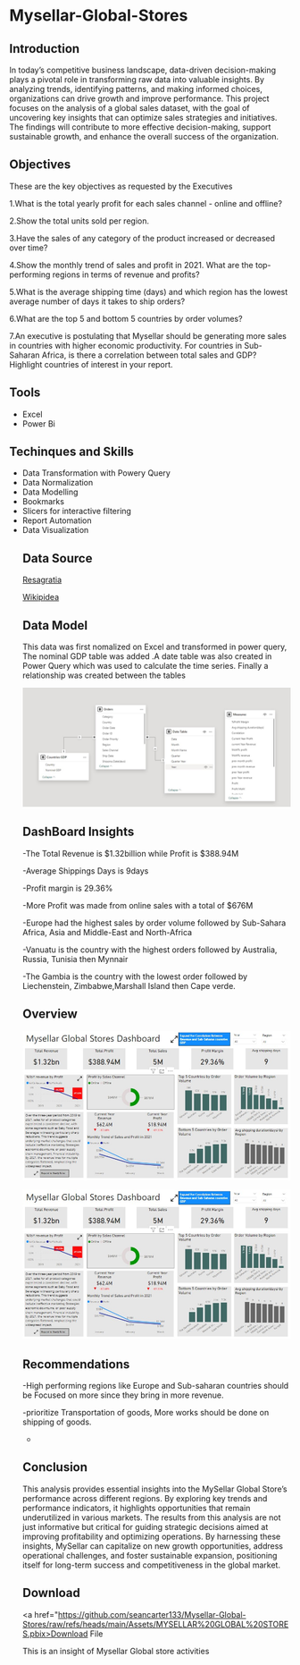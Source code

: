 # Mysellar-Global-Stores

## Introduction
In today’s competitive business landscape, data-driven decision-making plays a pivotal role in transforming raw data into valuable insights. By analyzing trends, identifying patterns, and making informed choices, organizations can drive growth and improve performance. This project focuses on the analysis of a global sales dataset, with the goal of uncovering key insights that can optimize sales strategies and initiatives. The findings will contribute to more effective decision-making, support sustainable growth, and enhance the overall success of the organization.

## Objectives
These are the key objectives as requested by the Executives

1.What is the total yearly profit for each sales channel - online and offline?

2.Show the total units sold per region.

3.Have the sales of any category of the product increased or decreased over time?

4.Show the monthly trend of sales and profit in 2021. What are the top-performing regions in terms of revenue and profits?

5.What is the average shipping time (days) and which region has the lowest average number of days it takes to ship orders?

6.What are the top 5 and bottom 5 countries by order volumes?

7.An executive is postulating that Mysellar should be generating more sales in countries with higher economic productivity. For countries in Sub-Saharan Africa, is there a correlation between total sales and GDP? Highlight countries of interest in your report.
## Tools
<ul>
<li>Excel</li>
<li>Power Bi</li>
</ul>

## Techinques and Skills
<ul>
  <li>Data Transformation with Powery Query</li>
  <li>Data Normalization</li>
  <li>Data Modelling</li>
  <li>Bookmarks</li>
  <li>Slicers for interactive filtering</li>
  <li>Report Automation</li>
  <li>Data Visualization</li>
</ol>

## Data Source
<a href="https://storage.googleapis.com/resagratia-webapp/assessments/Mysellar%20Global%20Sales%20Dataset.xlsx">Resagratia</a>

<a href="https://en.wikipedia.org/wiki/List_of_African_countries_by_GDP_(nominal)">Wikipidea</a>

## Data Model
This data was first nomalized on Excel and transformed in power query, The nominal GDP table was added .A date table was also created in Power Query which was used to calculate the time series. Finally a relationship was created between the tables

![Data Model](https://github.com/seancarter133/Mysellar-Global-Stores/blob/main/Assets/MYsellar%20Model%20View.jpg)

## DashBoard Insights
-The Total Revenue is $1.32billion while Profit is $388.94M

-Average Shippings Days is 9days

-Profit margin is 29.36%

-More Profit was made from online sales with a total of $676M 

-Europe had the highest sales by order volume followed by Sub-Sahara Africa, Asia and  Middle-East and North-Africa 

-Vanuatu is the country with the highest orders  followed by Australia, Russia, Tunisia then Mynnair

-The Gambia is the country with the lowest order followed by Liechenstein, Zimbabwe,Marshall Island then Cape verde.


## Overview
![Dashboard](https://github.com/seancarter133/Mysellar-Global-Stores/blob/main/Assets/MYsellar%20Dashboard.jpg)

![Yearly Sales of categories](https://github.com/seancarter133/Mysellar-Global-Stores/blob/main/Assets/MYsellar%20Dashboard.jpg)

## Recommendations
-High performing regions like Europe and Sub-saharan countries should be Focused on more since they bring in more revenue.

-prioritize Transportation of goods, More works should be done on shipping of goods.

-

## Conclusion
This analysis provides essential insights into the MySellar Global Store’s performance across different regions. By exploring key trends and performance indicators, it highlights opportunities that remain underutilized in various markets. The results from this analysis are not just informative but critical for guiding strategic decisions aimed at improving profitability and optimizing operations. By harnessing these insights, MySellar can capitalize on new growth opportunities, address operational challenges, and foster sustainable expansion, positioning itself for long-term success and competitiveness in the global market.

## Download
<a href="https://github.com/seancarter133/Mysellar-Global-Stores/raw/refs/heads/main/Assets/MYSELLAR%20GLOBAL%20STORES.pbix>Download File</a>

This is an insight of Mysellar Global store activities

